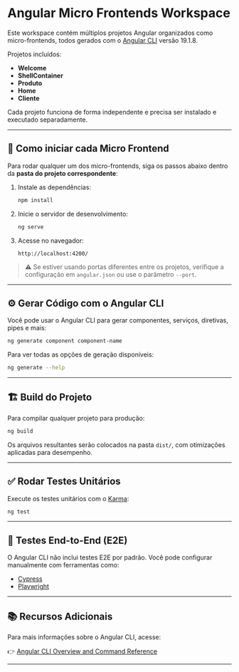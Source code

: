 # Angular Micro Frontends Workspace

Este workspace contém múltiplos projetos Angular organizados como micro-frontends, todos gerados com o [Angular CLI](https://github.com/angular/angular-cli) versão 19.1.8.

Projetos incluídos:

- **Welcome**
- **ShellContainer**
- **Produto**
- **Home**
- **Cliente**

Cada projeto funciona de forma independente e precisa ser instalado e executado separadamente.

---

## 🚀 Como iniciar cada Micro Frontend

Para rodar qualquer um dos micro-frontends, siga os passos abaixo dentro da **pasta do projeto correspondente**:

1. Instale as dependências:

   ```bash
   npm install
   ```

2. Inicie o servidor de desenvolvimento:

   ```bash
   ng serve
   ```

3. Acesse no navegador:

   ```
   http://localhost:4200/
   ```

> ⚠️ Se estiver usando portas diferentes entre os projetos, verifique a configuração em `angular.json` ou use o parâmetro `--port`.

---

## ⚙️ Gerar Código com o Angular CLI

Você pode usar o Angular CLI para gerar componentes, serviços, diretivas, pipes e mais:

```bash
ng generate component component-name
```

Para ver todas as opções de geração disponíveis:

```bash
ng generate --help
```

---

## 🏗️ Build do Projeto

Para compilar qualquer projeto para produção:

```bash
ng build
```

Os arquivos resultantes serão colocados na pasta `dist/`, com otimizações aplicadas para desempenho.

---

## ✅ Rodar Testes Unitários

Execute os testes unitários com o [Karma](https://karma-runner.github.io):

```bash
ng test
```

---

## 🧪 Testes End-to-End (E2E)

O Angular CLI não inclui testes E2E por padrão. Você pode configurar manualmente com ferramentas como:

- [Cypress](https://www.cypress.io/)
- [Playwright](https://playwright.dev/)

---

## 📚 Recursos Adicionais

Para mais informações sobre o Angular CLI, acesse:

👉 [Angular CLI Overview and Command Reference](https://angular.dev/tools/cli)

---
